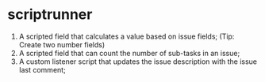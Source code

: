 # scriptrunner
1. A scripted field that calculates a value based on issue fields; (Tip: Create two number fields) 
2. A scripted field that can count the number of sub-tasks in an issue;
3. A custom listener script that updates the issue description with the issue last comment;
